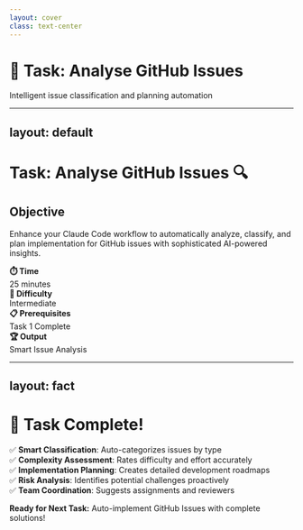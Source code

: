 ```yaml
---
layout: cover
class: text-center
---
```


# 🎯 Task: Analyse GitHub Issues

Intelligent issue classification and planning automation

---
layout: default
---

# Task: Analyse GitHub Issues 🔍

## Objective
Enhance your Claude Code workflow to automatically analyze, classify, and plan implementation for GitHub issues with sophisticated AI-powered insights.

<div class="mt-8 grid grid-cols-4 gap-4">
<div class="p-4 bg-blue-100 rounded-lg text-center">
<strong>⏱️ Time</strong><br>25 minutes
</div>
<div class="p-4 bg-green-100 rounded-lg text-center">
<strong>🎯 Difficulty</strong><br>Intermediate
</div>
<div class="p-4 bg-purple-100 rounded-lg text-center">
<strong>📋 Prerequisites</strong><br>Task 1 Complete
</div>
<div class="p-4 bg-orange-100 rounded-lg text-center">
<strong>🏆 Output</strong><br>Smart Issue Analysis
</div>
</div>

---
layout: fact
---

# 🎉 Task Complete!

<div class="text-xl">

✅ **Smart Classification**: Auto-categorizes issues by type  
✅ **Complexity Assessment**: Rates difficulty and effort accurately  
✅ **Implementation Planning**: Creates detailed development roadmaps  
✅ **Risk Analysis**: Identifies potential challenges proactively  
✅ **Team Coordination**: Suggests assignments and reviewers  

</div>

<div class="text-center mt-8 p-4 bg-green-100 rounded-lg">
<strong>Ready for Next Task:</strong> Auto-implement GitHub Issues with complete solutions!
</div>
